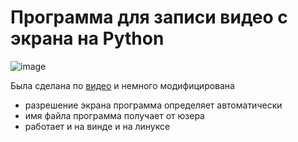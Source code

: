 # Программа для записи видео с экрана на Python
![image](https://user-images.githubusercontent.com/86486142/222078881-13791861-aaee-409c-9ea7-d433c202ebdd.png)

Была сделана по [видео](https://youtu.be/UR32YTGAMHo) и немного модифицирована
- разрешение экрана программа определяет автоматически
- имя файла программа получает от юзера
- работает и на винде и на линуксе
